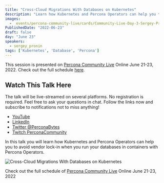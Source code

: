 ```yaml
---
title: "Cross-Cloud Migrations With Databases on Kubernetes"
description: "Learn how Kubernetes and Percona Operators can help you to avoid vendor lock-in"
images:
  -  events/percona-community-live/cards/Community-Live-Day-3-Sergey-Pronin.jpg
PublishedDate: "2022-06-23"
draft: false
day: "June 23"
speakers:
  - sergey_pronin
tags: ['Kubernetes', 'Database', 'Percona']
---
```



This session is presented on [Percona Community Live](/events/percona-community-live-2022/) Online June 21-23, 2022. Check out the full schedule [here](/events/percona-community-live-2022/).

## Watch This Talk Here

The talk will be live-streamed on several platforms. No registration is required. Feel free to ask your questions in chat. Follow the links now and subscribe to notifications not to miss anything!

* [YouTube](https://www.youtube.com/watch?v=RXexzG_L47A)
* [LinkedIn](https://www.linkedin.com/video/event/urn:li:ugcPost:6940255935252631552/)
* [Twitter @PerconaBytes](https://twitter.com/PerconaBytes)
* [Twitch PerconaCommunity](https://www.twitch.tv/perconacommunity)

In this talk you will learn how Kubernetes and Percona Operators can help you to avoid vendor lock-in when you run your databases in containers with Percona Operators.


![Cross-Cloud Migrations With Databases on Kubernetes](events/percona-community-live/cards/Community-Live-Day-3-Sergey-Pronin.jpg)

Check out the full schedule of [Percona Community Live](/events/percona-community-live-2022/) Online June 21-23, 2022